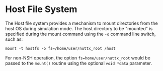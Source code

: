 # Host File System

The Host file system provides a mechanism to mount directories from the
host OS during simulation mode. The host directory to be "mounted" is
specified during the mount command using the `-o` command line switch,
such as:

    mount -t hostfs -o fs=/home/user/nuttx_root /host

For non-NSH operation, the option `fs=home/user/nuttx_root` would be
passed to the `mount()` routine using the optional `void *data`
parameter.
